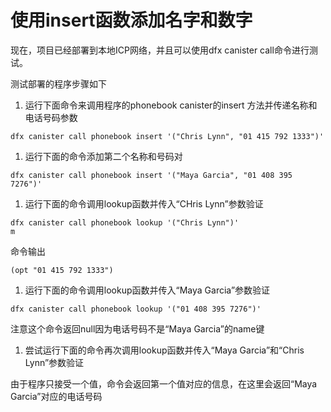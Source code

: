 # 使用insert函数添加名字和数字

现在，项目已经部署到本地ICP网络，并且可以使用dfx canister call命令进行测试。

测试部署的程序步骤如下

1. 运行下面命令来调用程序的phonebook canister的insert 方法并传递名称和电话号码参数

```text
dfx canister call phonebook insert '("Chris Lynn", "01 415 792 1333")'
```

1. 运行下面的命令添加第二个名称和号码对

```text
dfx canister call phonebook insert '("Maya Garcia", "01 408 395 7276")'
```

1. 运行下面的命令调用lookup函数并传入“CHris Lynn”参数验证

```text
dfx canister call phonebook lookup '("Chris Lynn")'
m
```

命令输出

```text
(opt "01 415 792 1333")
```

1. 运行下面的命令调用lookup函数并传入“Maya Garcia”参数验证

```text
dfx canister call phonebook lookup '("01 408 395 7276")'
```

注意这个命令返回null因为电话号码不是“Maya Garcia”的name键

1. 尝试运行下面的命令再次调用lookup函数并传入“Maya Garcia”和“Chris Lynn”参数验证

由于程序只接受一个值，命令会返回第一个值对应的信息，在这里会返回“Maya Garcia”对应的电话号码

